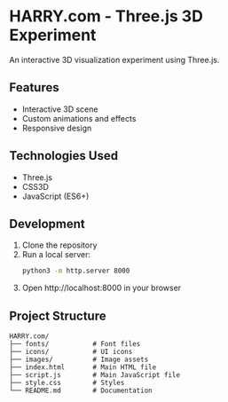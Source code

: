# HARRY.com - Three.js 3D Experiment

An interactive 3D visualization experiment using Three.js.

## Features
- Interactive 3D scene
- Custom animations and effects
- Responsive design

## Technologies Used
- Three.js
- CSS3D
- JavaScript (ES6+)

## Development
1. Clone the repository
2. Run a local server:
   ```bash
   python3 -m http.server 8000
   ```
3. Open http://localhost:8000 in your browser

## Project Structure
```
HARRY.com/
├── fonts/           # Font files
├── icons/           # UI icons
├── images/          # Image assets
├── index.html       # Main HTML file
├── script.js        # Main JavaScript file
├── style.css        # Styles
└── README.md        # Documentation
```
